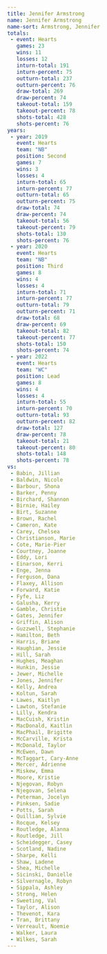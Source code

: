 ```yaml
---
title: Jennifer Armstrong
name: Jennifer Armstrong
name-sort: Armstrong, Jennifer
totals:
 - event: Hearts
   games: 23
   wins: 11
   losses: 12
   inturn-total: 191
   inturn-percent: 75
   outturn-total: 237
   outturn-percent: 76
   draw-total: 269
   draw-percent: 74
   takeout-total: 159
   takeout-percent: 78
   shots-total: 428
   shots-percent: 76
years:
 - year: 2019
   event: Hearts
   team: "NB"
   position: Second
   games: 7
   wins: 3
   losses: 4
   inturn-total: 65
   inturn-percent: 77
   outturn-total: 65
   outturn-percent: 75
   draw-total: 74
   draw-percent: 74
   takeout-total: 56
   takeout-percent: 79
   shots-total: 130
   shots-percent: 76
 - year: 2020
   event: Hearts
   team: "NB"
   position: Third
   games: 8
   wins: 4
   losses: 4
   inturn-total: 71
   inturn-percent: 77
   outturn-total: 79
   outturn-percent: 71
   draw-total: 68
   draw-percent: 69
   takeout-total: 82
   takeout-percent: 77
   shots-total: 150
   shots-percent: 74
 - year: 2022
   event: Hearts
   team: "WC"
   position: Lead
   games: 8
   wins: 4
   losses: 4
   inturn-total: 55
   inturn-percent: 70
   outturn-total: 93
   outturn-percent: 82
   draw-total: 127
   draw-percent: 78
   takeout-total: 21
   takeout-percent: 80
   shots-total: 148
   shots-percent: 78
vs:
 - Babin, Jillian
 - Baldwin, Nicole
 - Barbour, Shona
 - Barker, Penny
 - Birchard, Shannon
 - Birnie, Hailey
 - Birt, Suzanne
 - Brown, Rachel
 - Cameron, Kate
 - Carey, Chelsea
 - Christianson, Marie
 - Cote, Marie-Pier
 - Courtney, Joanne
 - Eddy, Lori
 - Einarson, Kerri
 - Enge, Jenna
 - Ferguson, Dana
 - Flaxey, Allison
 - Forward, Katie
 - Fyfe, Liz
 - Galusha, Kerry
 - Gamble, Christie
 - Gates, Jennifer
 - Griffin, Alison
 - Guzzwell, Stephanie
 - Hamilton, Beth
 - Harris, Briane
 - Haughian, Jessie
 - Hill, Sarah
 - Hughes, Meaghan
 - Hunkin, Jessie
 - Jewer, Michelle
 - Jones, Jennifer
 - Kelly, Andrea
 - Koltun, Sarah
 - Lawes, Kaitlyn
 - Lawton, Stefanie
 - Lilly, Kendra
 - MacCuish, Kristin
 - MacDonald, Kaitlin
 - MacPhail, Brigitte
 - McCarville, Krista
 - McDonald, Taylor
 - McEwen, Dawn
 - McTaggart, Cary-Anne
 - Mercer, Adrienne
 - Miskew, Emma
 - Moore, Kristie
 - Njegovan, Robyn
 - Njegovan, Selena
 - Peterman, Jocelyn
 - Pinksen, Sadie
 - Potts, Sarah
 - Quillian, Sylvie
 - Rocque, Kelsey
 - Routledge, Alanna
 - Routledge, Jill
 - Scheidegger, Casey
 - Scotland, Nadine
 - Sharpe, Kelli
 - Shaw, Ladene
 - Shea, Michelle
 - Sicinski, Danielle
 - Silvernagle, Robyn
 - Sippala, Ashley
 - Strong, Helen
 - Sweeting, Val
 - Taylor, Alison
 - Thevenot, Kara
 - Tran, Brittany
 - Verreault, Noemie
 - Walker, Laura
 - Wilkes, Sarah
---
```

